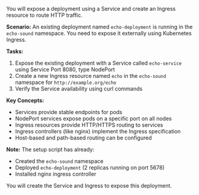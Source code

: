 You will expose a deployment using a Service and create an Ingress resource to route HTTP traffic.

**Scenario:**
An existing deployment named `echo-deployment` is running in the `echo-sound` namespace. You need to expose it externally using Kubernetes Ingress.

**Tasks:**
1. Expose the existing deployment with a Service called `echo-service` using Service Port 8080, type NodePort
2. Create a new Ingress resource named `echo` in the `echo-sound` namespace for `http://example.org/echo`
3. Verify the Service availability using curl commands

**Key Concepts:**
- Services provide stable endpoints for pods
- NodePort services expose pods on a specific port on all nodes
- Ingress resources provide HTTP/HTTPS routing to services
- Ingress controllers (like nginx) implement the Ingress specification
- Host-based and path-based routing can be configured

**Note:** The setup script has already:
- Created the `echo-sound` namespace
- Deployed `echo-deployment` (2 replicas running on port 5678)
- Installed nginx ingress controller

You will create the Service and Ingress to expose this deployment.
